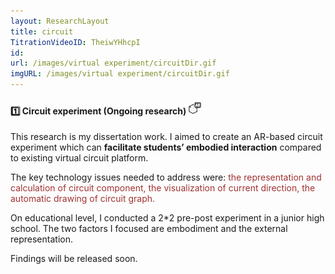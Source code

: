 ```yaml
---
layout: ResearchLayout
title: circuit
TitrationVideoID: TheiwYHhcpI
id: 
url: /images/virtual experiment/circuitDir.gif
imgURL: /images/virtual experiment/circuitDir.gif
---
```


#### 1️⃣ Circuit experiment (Ongoing research)  <img src="/images/icons/ARicon.png"  width="20" height="20">

This research is my dissertation work. I aimed to create an AR-based circuit experiment which can **facilitate students’ embodied interaction** compared to existing virtual circuit platform. 

The key technology issues needed to address were: <font color="#A13232">the representation and calculation of circuit component, the visualization of current direction, the automatic drawing of circuit graph.</font>

On educational level, I conducted a 2*2 pre-post experiment in a junior high school. The two factors I focused are embodiment and the external representation.

Findings will be released soon.

